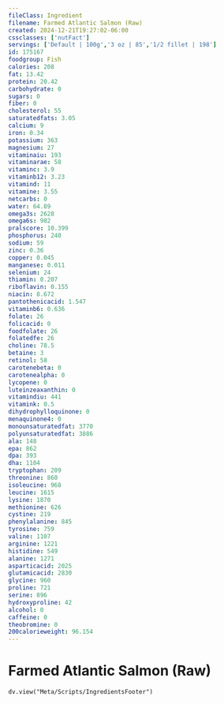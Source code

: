 ```yaml
---
fileClass: Ingredient
filename: Farmed Atlantic Salmon (Raw)
created: 2024-12-21T19:27:02-06:00
cssclasses: ['nutFact']
servings: ['Default | 100g','3 oz | 85','1/2 fillet | 198']
id: 175167
foodgroup: Fish
calories: 208
fat: 13.42
protein: 20.42
carbohydrate: 0
sugars: 0
fiber: 0
cholesterol: 55
saturatedfats: 3.05
calcium: 9
iron: 0.34
potassium: 363
magnesium: 27
vitaminaiu: 193
vitaminarae: 58
vitaminc: 3.9
vitaminb12: 3.23
vitamind: 11
vitamine: 3.55
netcarbs: 0
water: 64.89
omega3s: 2628
omega6s: 982
pralscore: 10.399
phosphorus: 240
sodium: 59
zinc: 0.36
copper: 0.045
manganese: 0.011
selenium: 24
thiamin: 0.207
riboflavin: 0.155
niacin: 8.672
pantothenicacid: 1.547
vitaminb6: 0.636
folate: 26
folicacid: 0
foodfolate: 26
folatedfe: 26
choline: 78.5
betaine: 3
retinol: 58
carotenebeta: 0
carotenealpha: 0
lycopene: 0
luteinzeaxanthin: 0
vitamindiu: 441
vitamink: 0.5
dihydrophylloquinone: 0
menaquinone4: 0
monounsaturatedfat: 3770
polyunsaturatedfat: 3886
ala: 148
epa: 862
dpa: 393
dha: 1104
tryptophan: 209
threonine: 860
isoleucine: 968
leucine: 1615
lysine: 1870
methionine: 626
cystine: 219
phenylalanine: 845
tyrosine: 759
valine: 1107
arginine: 1221
histidine: 549
alanine: 1271
asparticacid: 2025
glutamicacid: 2830
glycine: 960
proline: 721
serine: 896
hydroxyproline: 42
alcohol: 0
caffeine: 0
theobromine: 0
200calorieweight: 96.154
---
```


# Farmed Atlantic Salmon (Raw)

```dataviewjs
dv.view("Meta/Scripts/IngredientsFooter")
```